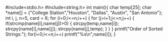 #include<stdio.h>
#include<string.h>
int main(){
char temp[25];
char *name[] = {"College Station","Houston", "Dallas", "Austin", "San Antonio"};
int i, j, n=5, card = 8;
for (i=0;i<=n;i++)
{
for (j=i+1;j<=n;j++)
{
         if(strcmp(name[i],name[j])>0)
         {
            strcpy(temp,name[i]);
            strcpy(name[i],name[j]);
            strcpy(name[j],temp);
         }
      }
}
   printf("Order of Sorted Strings:");
   for(i=0;i<=n;i++)
        printf("%s\n",name[i]);
}
